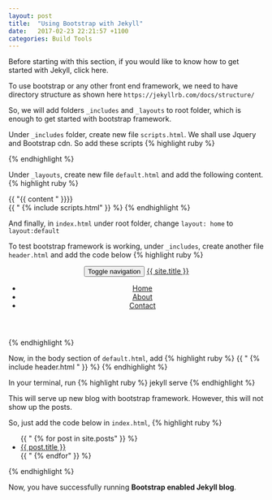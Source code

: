 ```yaml
---
layout: post
title:  "Using Bootstrap with Jekyll"
date:   2017-02-23 22:21:57 +1100
categories: Build Tools
---
```

Before starting with this section, if you would like to know how to get started with
Jekyll, click here.

To use bootstrap or any other front end framework,  we need to have directory structure as shown here
`https://jekyllrb.com/docs/structure/`

So, we will add folders `_includes` and `_layouts` to root folder,
which is enough to get started with bootstrap framework.

Under `_includes` folder, create new file `scripts.html`. We shall use Jquery and Bootstrap cdn.
So add these scripts
{% highlight ruby %}
<script src="http://ajax.googleapis.com/ajax/libs/jquery/1.11.2/jquery.min.js"></script>
<script src="https://maxcdn.bootstrapcdn.com/bootstrap/3.3.7/js/bootstrap.min.js"></script>
{% endhighlight %}


Under `_layouts`, create new file `default.html` and add the following content.
{% highlight ruby %}
<!DOCTYPE html>
<html class="no-js">
<head>
<link rel="stylesheet" href="https://maxcdn.bootstrapcdn.com/bootstrap/3.3.7/css/bootstrap.min.css">
</head>
<body>
  <div class="content">
    <div class="container">
      {{ "{{ content " }}}}
    </div>
  </div>
  {{ " {% include scripts.html" }} %}
</body>
</html>
{% endhighlight %}

And finally, in `index.html` under root folder, change
<code>layout: home</code> to <code>layout:default</code>

To test bootstrap framework is working, under `_includes`, create another file `header.html` and
add the code below
{% highlight ruby %}
<header>
  <nav class="navbar navbar-default">
    <div class="container-fluid container">
      <!-- Brand and toggle get grouped for better mobile display -->
      <div class="navbar-header">
        <button type="button" class="navbar-toggle collapsed" data-toggle="collapse" data-target="#bs-example-navbar-collapse-1" aria-expanded="false">
          <span class="sr-only">Toggle navigation</span>
          <span class="icon-bar"></span>
          <span class="icon-bar"></span>
          <span class="icon-bar"></span>
        </button>
        <a class="navbar-brand" href="/">{{ site.title }}</a>
      </div>
      <!-- Collect the nav links, forms, and other content for toggling -->
      <div class="collapse navbar-collapse" id="bs-example-navbar-collapse-1">
        <ul class="nav navbar-nav navbar-right">
		<li><a href=“/home“>Home</a></li>
            	<li><a href=“/about“>About</a></li>
		<li><a href=“/contact“>Contact</a></li>
        </ul>
      </div><!-- /.navbar-collapse -->
    </div><!-- /.container-fluid -->
  </nav>
</header>
{% endhighlight %}

Now, in the body section of `default.html`, add
{% highlight ruby %}
{{ " {% include header.html " }} %}
{% endhighlight %}


In your terminal, run
{% highlight ruby %}
jekyll serve
{% endhighlight %}

This will serve up new blog with bootstrap framework. However, this will not show up the posts.

So, just add the code below in `index.html`,
{% highlight ruby %}
<ul>
  {{ " {% for post in site.posts" }} %}
    <li>
      <a href="{{ post.url }}">{{ post.title }}</a>
    </li>
  {{ " {% endfor" }} %}
</ul>
{% endhighlight %}


Now, you have successfully running <strong>Bootstrap enabled Jekyll blog</strong>.
